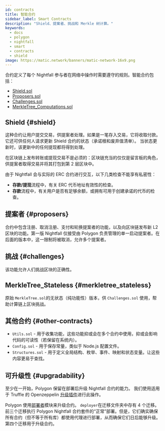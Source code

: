 ```yaml
---
id: contracts
title: 智能合约
sidebar_label: Smart Contracts
description: "Shield、提案者、挑战和 Merkle 树计算。"
keywords:
  - docs
  - polygon
  - nightfall
  - smart
  - contracts
  - shield
image: https://matic.network/banners/matic-network-16x9.png
---
```


合约定义了每个 Nightfall 参与者在网络中操作时需要遵守的规则。智能合约包括：

- [Shield.sol](#shield)
- [Proposers.sol](#proposers)
- [Challenges.sol](#challenges)
- [MerkleTree_Computations.sol](#merkletree_computations)

## Shield {#shield}
这种合约让用户提交交易，供提案者处理。如果是一笔存入交易，它将收取付款。
它还可供任何人请求更新 Shield 合约的状态（承诺根和废弃值清单）。
当状态更新时，该更新中的任何提现都将得到处理。

在区块链上发布转账或提现交易不是必须的：区块链充当的仅仅是留言板的角色，供提案者取得交易并将其打包到第 2 层区块中。

由于 Nightfall 会与实际的 ERC 合约进行交互，以下几类检查不能享有私密性：

- **存款/提现**流程中，有关 ERC 代币地址有效性的检查。
- **存款**流程中，有关用户是否有足够余额，或拥有可用于创建承诺的代币的检查。

## 提案者 {#proposers}
合约中包含注册、取消注册、支付和轮换提案者的功能，以及向区块链发布新 L2 区块的功能。第一版 Nightfall 仅接受由 Polygon 负责管理的单一启动提案者。在后面的版本中，这一限制将被取消，允许多个提案者。

## 挑战 {#challenges}
该功能允许人们挑战区块的正确性。

## MerkleTree_Stateless {#merkletree_stateless}
原始 `MerkleTree.sol`的无状态（纯功能性）版本，供 `Challenges.sol` 使用，帮助计算链上区块挑战。

## 其他合约 {#other-contracts}
- `Utils.sol` - 用于收集功能，这些功能抑或会在多个合约中使用，抑或会影响代码的可读性（若保留在系统内）。
- `Config.sol` - 用于保存常量，类似于 Node.js 配置文件。
- `Structures.sol` - 用于定义全局结构、枚举、事件、映射和状态变量。让这些内容更易于查找。

## 可升级性 {#upgradability}
至少在一开始，Polygon 保留在部署后升级 Nightfall 合约的能力。
我们使用适用于 Truffle 的 Openzeppelin [升级插件](https://docs.openzeppelin.com/upgrades-plugins/1.x/)进行此操作。

Polygon 使用[部署者](https://github.com/EYBlockchain/nightfall_3/tree/master/nightfall-deployer)模块来升级合约。
`deployer`在迁移文件夹中存有 4 个迁移。
前三个迁移执行 Polygon Nightfall 合约套件的“正常”部署。但是，它们确实确保所有合约（但不等于所有库）都使用代理进行部署，从而确保它们日后能够升级。第四个迁移用于升级合约。
